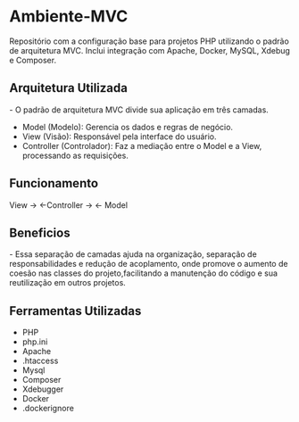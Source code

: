 <h1>Ambiente-MVC</h1>
Repositório com a configuração base para projetos PHP utilizando o padrão de arquitetura MVC. Inclui integração com Apache, Docker, MySQL, Xdebug e Composer.

<h2>Arquitetura Utilizada</h2>
- O padrão de arquitetura MVC divide sua aplicação em três camadas.

<ul>
  <li>Model (Modelo): Gerencia os dados e regras de negócio.</li>
  
  <li>View (Visão): Responsável pela interface do usuário.</li>
  
  <li>Controller (Controlador): Faz a mediação entre o Model e a View, processando as requisições.</li>
</ul>

<h2>Funcionamento</h2>
View -> <-Controller -> <- Model

<h2>Beneficios</h2>
-  Essa separação de camadas ajuda na organização, separação de responsabilidades e redução de acoplamento, onde promove o aumento de coesão nas classes do projeto,facilitando a manutenção do código e sua reutilização em outros projetos.



<h2>Ferramentas Utilizadas</h2>
<ul>
<li>PHP</li>
<li>php.ini</li>
<li>Apache</li>
<li>.htaccess</li>
<li>Mysql</li>
<li>Composer</li>
<li>Xdebugger</li>
<li>Docker</li>
<li>.dockerignore</li>
</ul>


